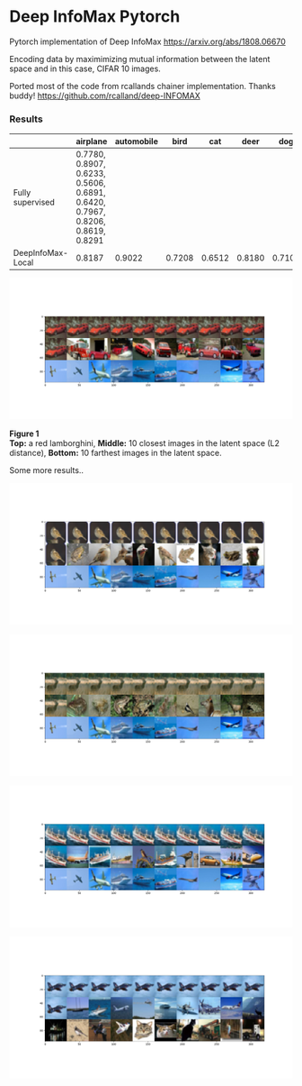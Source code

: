 # Deep InfoMax Pytorch

Pytorch implementation of Deep InfoMax
https://arxiv.org/abs/1808.06670

Encoding data by maximimizing mutual information between the latent space and in this case, CIFAR 10 images.

Ported most of the code from rcallands chainer implementation.  Thanks buddy!  https://github.com/rcalland/deep-INFOMAX

### Results

|              |airplane |automobile | bird | cat |    deer|   dog |    frog|   horse|  ship|   truck|
|-----------------|-------|--------|-------|-------|-------|-------|-------|-------|-------|------|
|Fully supervised |0.7780, 0.8907, 0.6233, 0.5606, 0.6891, 0.6420, 0.7967, 0.8206, 0.8619, 0.8291
|DeepInfoMax-Local|0.8187| 0.9022| 0.7208| 0.6512| 0.8180| 0.7108| 0.8337| 0.7899| 0.8747| 0.9029|
                   

![alt_text](images/Figure_1.png "Figure 1")

**Figure 1**  
**Top:** a red lamborghini, **Middle:** 10 closest images in the latent space (L2 distance), **Bottom:** 10 farthest images in the latent space.

Some more results..

![alt_text](images/Figure_2.png "Result")

![alt_text](images/Figure_3.png "Result")

![alt_text](images/Figure_4.png "Result")

![alt_text](images/Figure_5.png "Result")



